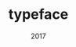 ---
link: 'https://sm-ll.bandcamp.com/album/default-0009-06'
title: typeface
artist: typeface
format: default
cat_prefix: def
number: 0009-06
edition: digital
limited: unlimited
date: "2017"
---